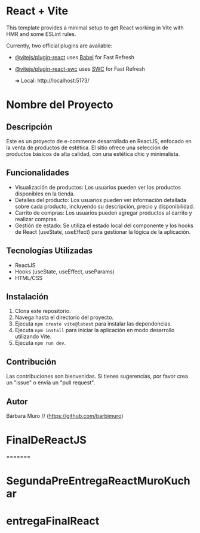 # React + Vite

This template provides a minimal setup to get React working in Vite with HMR and some ESLint rules.

Currently, two official plugins are available:

- [@vitejs/plugin-react](https://github.com/vitejs/vite-plugin-react/blob/main/packages/plugin-react/README.md) uses [Babel](https://babeljs.io/) for Fast Refresh
- [@vitejs/plugin-react-swc](https://github.com/vitejs/vite-plugin-react-swc) uses [SWC](https://swc.rs/) for Fast Refresh

  ➜  Local:   http://localhost:5173/
# Nombre del Proyecto

## Descripción
Este es un proyecto de e-commerce desarrollado en ReactJS, enfocado en la venta de productos de estética. El sitio ofrece una selección de productos básicos de alta calidad, con una estética chic y minimalista.

## Funcionalidades
- Visualización de productos: Los usuarios pueden ver los productos disponibles en la tienda.
- Detalles del producto: Los usuarios pueden ver información detallada sobre cada producto, incluyendo su descripción, precio y disponibilidad.
- Carrito de compras: Los usuarios pueden agregar productos al carrito y realizar compras.
- Gestión de estado: Se utiliza el estado local del componente y los hooks de React (useState, useEffect) para gestionar la lógica de la aplicación.

## Tecnologías Utilizadas
- ReactJS
- Hooks (useState, useEffect, useParams)
- HTML/CSS

## Instalación
1. Clona este repositorio.
2. Navega hasta el directorio del proyecto.
3. Ejecuta `npm create vite@latest` para instalar las dependencias.
4. Ejecuta `npm install` para iniciar la aplicación en modo desarrollo utilizando Vite.
5. Ejecuta `npm run dev`.

## Contribución
Las contribuciones son bienvenidas. Si tienes sugerencias, por favor crea un "issue" o envía un "pull request".

## Autor
Bárbara Muro // (https://github.com/barbimuro)



# FinalDeReactJS
=======
# SegundaPreEntregaReactMuroKuchar
# entregaFinalReact
